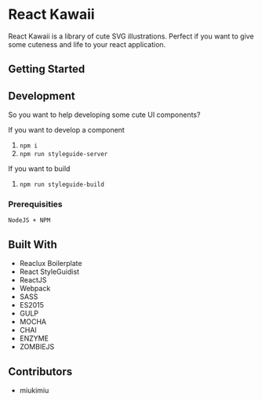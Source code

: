 # React Kawaii

React Kawaii is a library of cute SVG illustrations.  Perfect if you want to give some cuteness and life to your react application.

## Getting Started



## Development

So you want to help developing some cute UI components?

If you want to develop a component

1. `npm i`
2. `npm run styleguide-server`

If you want to build

1. `npm run styleguide-build`

### Prerequisities

```
NodeJS + NPM
```

## Built With

* Reaclux Boilerplate
* React StyleGuidist
* ReactJS
* Webpack
* SASS
* ES2015
* GULP
* MOCHA
* CHAI
* ENZYME
* ZOMBIEJS

## Contributors

* miukimiu
